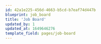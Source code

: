 ```yaml
---
id: 42a1e225-456d-4663-b5cd-b7eaf74d447b
blueprint: job_board
title: 'Job Board'
updated_by: 1
updated_at: 1649646276
template_field: pages/job-board
---
```

